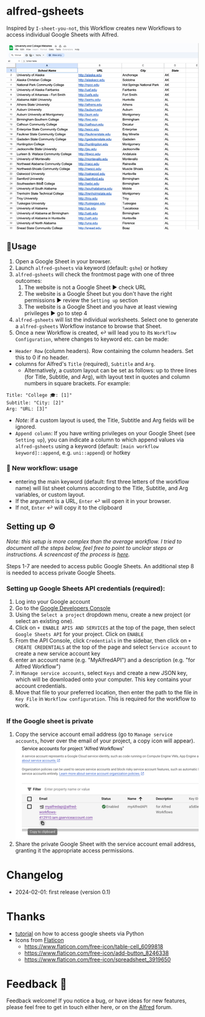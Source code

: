 # alfred-gsheets
 

Inspired by `I-sheet-you-not`, this Workflow creates new Workflows to access individual Google Sheets with Alfred.

![](images/gsheets.gif)


## 🚀Usage
1. Open a Google Sheet in your browser. 
2. Launch `alfred-gsheets` via keyword (default: `gshe`) or hotkey
3. `alfred-gsheets` will check the frontmost page with one of three outcomes:
	1. The website is not a Google Sheet ▶️ check URL
	2. The website is a Google Sheet but you don't have the right permissions ▶️ review the `Setting up` section
	3. The website is a Google Sheet and you have at least viewing privileges ▶️ go to step 4
4. `alfred-gsheets` will list the individual worksheets. Select one to generate a `alfred-gsheets` Workflow instance to browse that Sheet. 
5. Once a new Workflow is created, ↩️ will lead you to its `Workflow Configuration`, where changes to keyword etc. can be made:
- `Header Row` (column headers). Row containing the column headers. Set this to 0 if no header.
- columns for Alfred's `Title` (required), `Subtitle` and `Arg`. 
 	- Alternatively, a custom layout can be set as follows: up to three lines (for Title, Subtitle, and Arg), with layout text in quotes and column numbers in square brackets. For example:

```
Title: "College 🎓: [1]"
Subtitle: "City: [2]"
Arg: "URL: [3]"
```

- *Note:* if a custom layout is used, the Title, Subtitle and Arg fields will be ignored. 
- `Append column`: If you have writing privileges on your Google Sheet (see `Setting up`), you can indicate a column to which append values via `alfred-gsheets` using a keyword (default: `[main workflow keyword]::append`, e.g. `uni::append`) or hotkey

### 🧮 New workflow: usage
- entering the main keyword (default: first three letters of the workflow name) will list sheet columns according to the Title, Subtitle, and Arg variables, or custom layout. 
- If the argument is a URL, `Enter` ↩️ will open it in your browser. 
- If not, `Enter` ↩️ will copy it to the clipboard


 

## Setting up ⚙️
*Note: this setup is more complex than the average workflow. I tried to document all the steps below, feel free to point to unclear steps or instructions. A screencast of the process is [here](https://github.com/giovannicoppola/alfred-gsheets/blob/main/images/googleAPIsetup.gif).*

Steps 1-7 are needed to access public Google Sheets. An additional step 8 is needed to access private Google Sheets. 


### Setting up Google Sheets API credentials (required):

1. Log into your Google account
1. Go to the [Google Developers Console](https://console.developers.google.com/)
1. Using the `Select a project` dropdown menu, create a new project (or select an existing one).
1. Click on `+ ENABLE APIS AND SERVICES` at the top of the page, then select  `Google Sheets API` for your project. Click on `ENABLE`
1. From the API Console, click `Credentials` in the sidebar, then click on `+ CREATE CREDENTIALS` at the top of the page and select `Service account` to create a new service account key
1. enter an account name (e.g. "MyAlfredAPI") and a description (e.g. "for Alfred Workflow")
2. in `Manage service accounts`, select `Keys` and create a new JSON key, which will be downloaded onto your computer. This key contains your account credentials.
3. Move that file to your preferred location, then enter the path to the file in `Key File` in `Workflow configuration`. This is required for the workflow to work. 

### If the Google sheet is private
1. Copy the service account email address (go to `Manage service accounts`, hover over the email of your project, a copy icon will appear).
![](images/screenshot_email.png)
1. Share the private Google Sheet with the service account email address, granting it the appropriate access permissions.



# Changelog
- 2024-02-01: first release (version 0.1)

# Thanks
- [tutorial](https://www.makeuseof.com/tag/read-write-google-sheets-python/) on how to access google sheets via Python 
- Icons from [Flaticon](www.flaticon.com) 
	- https://www.flaticon.com/free-icon/table-cell_6099818
	- https://www.flaticon.com/free-icon/add-button_8246338
	- https://www.flaticon.com/free-icon/spreadsheet_3919650


# Feedback 🧐

Feedback welcome! If you notice a bug, or have ideas for new features, please feel free to get in touch either here, or on the [Alfred](https://www.alfredforum.com) forum. 

